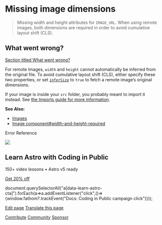 Missing image dimensions
========================

> Missing width and height attributes for `IMAGE_URL`. When using remote images, both dimensions are required in order to avoid cumulative layout shift (CLS).

What went wrong?
----------------

[Section titled What went wrong?](#what-went-wrong)

For remote images, `width` and `height` cannot automatically be inferred from the original file. To avoid cumulative layout shift (CLS), either specify these two properties, or set [`inferSize`](/en/reference/modules/astro-assets/#infersize) to `true` to fetch a remote image’s original dimensions.

If your image is inside your `src` folder, you probably meant to import it instead. See [the Imports guide for more information](/en/guides/imports/#other-assets).

**See Also:**

*   [Images](/en/guides/images/)
*   [Image component#width-and-height-required](/en/reference/modules/astro-assets/#width-and-height-required-for-images-in-public)

Error Reference

![](/_astro/CodingInPublic.DpaYu7Qd_5sx41.webp)

Learn Astro with **Coding in Public**
-------------------------------------

150+ video lessons • Astro v5 ready

[Get 20% off](https://learnastro.dev?code=ASTRO_PROMO)

document.querySelectorAll("a\[data-learn-astro-cta\]").forEach(a=>a.addEventListener("click",()=>{window.fathom?.trackEvent("Docs: Coding in Public campaign click")}));

[Edit page](https://github.com/withastro/astro/blob/main/packages/astro/src/core/errors/errors-data.ts) [Translate this page](https://contribute.docs.astro.build/guides/i18n/)

[Contribute](/en/contribute/) [Community](https://astro.build/chat) [Sponsor](https://opencollective.com/astrodotbuild)